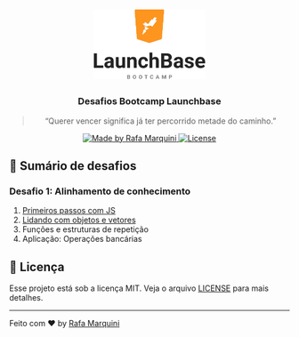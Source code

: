 <h1 align="center">
    <img alt="Launchbase" src="assets/img/launchbase.png" width="200px" />
</h1>

<h3 align="center">
  Desafios Bootcamp Launchbase
</h3>

<blockquote align="center">“Querer vencer significa já ter percorrido metade do caminho.”</blockquote>

<p align="center">
  <a href="https://linkedin.com/in/rafamardegan">
    <img alt="Made by Rafa Marquini" src="https://img.shields.io/badge/made%20by-rafamarquini-%23F8952D">
  </a>
  <a href="LICENSE" >
    <img alt="License" src="https://img.shields.io/badge/license-MIT-%23F8952D">
  </a>
</p>

## :rocket: Sumário de desafios

### Desafio 1: Alinhamento de conhecimento
1. [Primeiros passos com JS](/desafio1/primeiros-passos-com-js/)
2. [Lidando com objetos e vetores](/desafio1/lidando-com-objetos-e-vetores)
3. Funções e estruturas de repetição
4. Aplicação: Operações bancárias

## :memo: Licença

Esse projeto está sob a licença MIT. Veja o arquivo [LICENSE](LICENSE) para mais detalhes.

---

Feito com :heart: by [Rafa Marquini](https://linkedin.com/in/rafamardegan)
